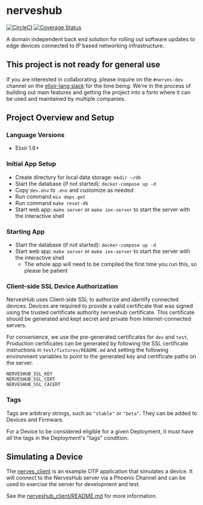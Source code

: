 # nerveshub

[![CircleCI](https://circleci.com/gh/nerves-hub/nerveshub/tree/master.svg?style=svg)](https://circleci.com/gh/nerves-hub/nerveshub/tree/master)
[![Coverage Status](https://coveralls.io/repos/github/nerves-hub/nerveshub/badge.svg?branch=master)](https://coveralls.io/github/nerves-hub/nerveshub?branch=master)

A domain independent back end solution for rolling out software updates to edge
devices connected to IP based networking infrastructure.

## This project is not ready for general use

If you are interested in collaborating. please inquire on the `#nerves-dev`
channel on the [elixir-lang slack](https://elixir-slackin.herokuapp.com/) for
the time being.  We're in the process of building out main features and getting
the project into a form where it can be used and maintained by multiple
companies.

## Project Overview and Setup

### Language Versions

* Elixir 1.6+

### Initial App Setup

* Create directory for local data storage: `mkdir ~/db`
* Start the database (if not started): `docker-compose up -d`
* Copy `dev.env` to `.env` and customize as needed
* Run command `mix deps.get`
* Run command `make reset-db`
* Start web app: `make server` or `make iex-server` to start the server with the
  interactive shell

### Starting App

* Start the database (if not started): `docker-compose up -d`
* Start web app: `make server` or `make iex-server` to start the server with the
  interactive shell
  * The whole app will need to be compiled the first time you run this, so
    please be patient

### Client-side SSL Device Authorization

NervesHub uses Client-side SSL to authorize and identify connected devices.
Devices are required to provide a valid certificate that was signed using the
trusted certificate authority nerveshub certificate. This certificate should be
generated and kept secret and private from Internet-connected servers.

For convenience, we use the pre-generated certificates for `dev` and `test`.
Production certificates can be generated by following the SSL certificate
instructions in `test/fixtures/README.md` and setting the following environment
variables to point to the generated key and certificate paths on the server.

```text
NERVESHUB_SSL_KEY
NERVESHUB_SSL_CERT
NERVESHUB_SSL_CACERT
```

### Tags

Tags are arbitrary strings, such as `"stable"` or `"beta"`. They can be added to
Devices and Firmware.

For a Device to be considered eligible for a given Deployment, it must have
*all* the tags in the Deployment's "tags" condition.

## Simulating a Device

The [nerves_client](https://github.com/nerves-hub/nerveshub_client) is an example OTP application that simulates a device.
It will connect to the NervesHub server via a Phoenix Channel and can be used
to exercise the server for development and test.

See the [nerveshub_client/README.md](https://github.com/nerves-hub/nerveshub_client/blob/master/README.md) for more information.
